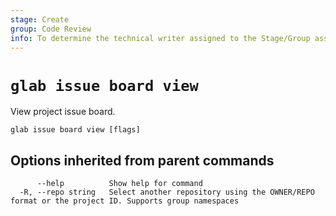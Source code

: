 ```yaml
---
stage: Create
group: Code Review
info: To determine the technical writer assigned to the Stage/Group associated with this page, see https://about.gitlab.com/handbook/product/ux/technical-writing/#assignments
---
```


<!--
This documentation is auto generated by a script.
Please do not edit this file directly, check cmd/gen-docs/docs.go.
-->

# `glab issue board view`

View project issue board.

```plaintext
glab issue board view [flags]
```

## Options inherited from parent commands

```plaintext
      --help          Show help for command
  -R, --repo string   Select another repository using the OWNER/REPO format or the project ID. Supports group namespaces
```
